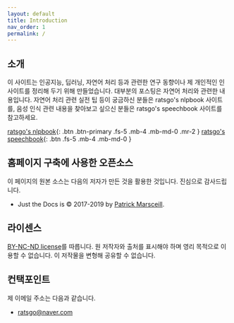 ```yaml
---
layout: default
title: Introduction
nav_order: 1
permalink: /
---
```


## 소개

이 사이트는 인공지능, 딥러닝, 자연어 처리 등과 관련한 연구 동향이나 제 개인적인 인사이트를 정리해 두기 위해 만들었습니다. 대부분의 포스팅은 자연어 처리와 관련한 내용입니다. 자연어 처리 관련 실전 팁 등이 궁금하신 분들은 ratsgo's nlpbook 사이트를, 음성 인식 관련 내용을 찾아보고 싶으신 분들은 ratsgo's speechbook 사이트를 참고하세요.

[ratsgo's nlpbook](https://ratsgo.github.io/nlpbook){: .btn .btn-primary .fs-5 .mb-4 .mb-md-0 .mr-2 } [ratsgo's speechbook](https://ratsgo.github.io/speechbook){: .btn .fs-5 .mb-4 .mb-md-0 }



## 홈페이지 구축에 사용한 오픈소스

이 페이지의 원본 소스는 다음의 저자가 만든 것을 활용한 것입니다. 진심으로 감사드립니다.

- Just the Docs is &copy; 2017-2019 by [Patrick Marsceill](http://patrickmarsceill.com).



## 라이센스

[BY-NC-ND license](https://github.com/ratsgo/insight-notes/blob/master/LICENSE)를 따릅니다. 원 저작자와 출처를 표시해야 하며 영리 목적으로 이용할 수 없습니다. 이 저작물을 변형해 공유할 수 없습니다.



## 컨택포인트

제 이메일 주소는 다음과 같습니다.

- ratsgo@naver.com
